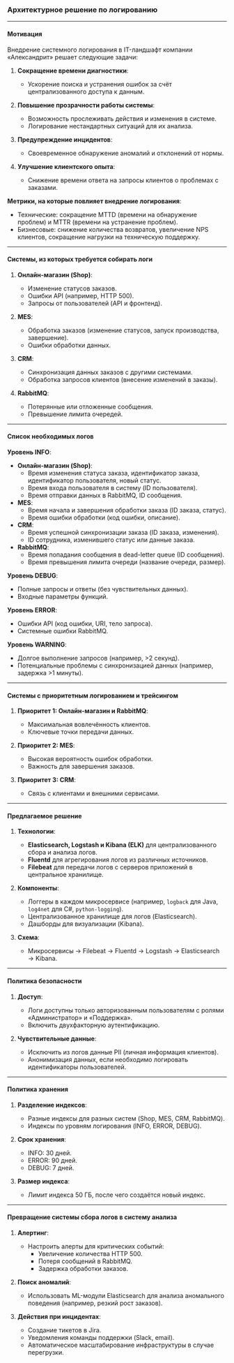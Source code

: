 ### Архитектурное решение по логированию

---

#### Мотивация

Внедрение системного логирования в IT-ландшафт компании «Александрит» решает следующие задачи:

1. **Сокращение времени диагностики**:
   - Ускорение поиска и устранения ошибок за счёт централизованного доступа к данным.

2. **Повышение прозрачности работы системы**:
   - Возможность прослеживать действия и изменения в системе.
   - Логирование нестандартных ситуаций для их анализа.

3. **Предупреждение инцидентов**:
   - Своевременное обнаружение аномалий и отклонений от нормы.

4. **Улучшение клиентского опыта**:
   - Снижение времени ответа на запросы клиентов о проблемах с заказами.

**Метрики, на которые повлияет внедрение логирования**:
- Технические: сокращение MTTD (времени на обнаружение проблем) и MTTR (времени на устранение проблем).
- Бизнесовые: снижение количества возвратов, увеличение NPS клиентов, сокращение нагрузки на техническую поддержку.

---

#### Системы, из которых требуется собирать логи

1. **Онлайн-магазин (Shop)**:
   - Изменение статусов заказов.
   - Ошибки API (например, HTTP 500).
   - Запросы от пользователей (API и фронтенд).

2. **MES**:
   - Обработка заказов (изменение статусов, запуск производства, завершение).
   - Ошибки обработки данных.

3. **CRM**:
   - Синхронизация данных заказов с другими системами.
   - Обработка запросов клиентов (внесение изменений в заказы).

4. **RabbitMQ**:
   - Потерянные или отложенные сообщения.
   - Превышение лимита очередей.

---

#### Список необходимых логов

**Уровень INFO**:
- **Онлайн-магазин (Shop)**:
  - Время изменения статуса заказа, идентификатор заказа, идентификатор пользователя, новый статус.
  - Время входа пользователя в систему (ID пользователя).
  - Время отправки данных в RabbitMQ, ID сообщения.
- **MES**:
  - Время начала и завершения обработки заказа (ID заказа, статус).
  - Время ошибки обработки (код ошибки, описание).
- **CRM**:
  - Время успешной синхронизации заказа (ID заказа, изменения).
  - ID сотрудника, изменившего статус или данные заказа.
- **RabbitMQ**:
  - Время попадания сообщения в dead-letter queue (ID сообщения).
  - Время превышения лимита очереди (название очереди, размер).

**Уровень DEBUG**:
- Полные запросы и ответы (без чувствительных данных).
- Входные параметры функций.

**Уровень ERROR**:
- Ошибки API (код ошибки, URI, тело запроса).
- Системные ошибки RabbitMQ.

**Уровень WARNING**:
- Долгое выполнение запросов (например, >2 секунд).
- Потенциальные проблемы с синхронизацией данных (например, задержка >1 минуты).

---

#### Системы с приоритетным логированием и трейсингом

1. **Приоритет 1: Онлайн-магазин и RabbitMQ**:
   - Максимальная вовлечённость клиентов.
   - Ключевые точки передачи данных.

2. **Приоритет 2: MES**:
   - Высокая вероятность ошибок обработки.
   - Важность для завершения заказов.

3. **Приоритет 3: CRM**:
   - Связь с клиентами и внешними сервисами.

---

#### Предлагаемое решение

1. **Технологии**:
   - **Elasticsearch, Logstash и Kibana (ELK)** для централизованного сбора и анализа логов.
   - **Fluentd** для агрегирования логов из различных источников.
   - **Filebeat** для передачи логов с серверов приложений в центральное хранилище.

2. **Компоненты**:
   - Логгеры в каждом микросервисе (например, `logback` для Java, `log4net` для C#, `python-logging`).
   - Централизованное хранилище для логов (Elasticsearch).
   - Дашборды для визуализации (Kibana).

3. **Схема**:
   - Микросервисы → Filebeat → Fluentd → Logstash → Elasticsearch → Kibana.

---

#### Политика безопасности

1. **Доступ**:
   - Логи доступны только авторизованным пользователям с ролями «Администратор» и «Поддержка».
   - Включить двухфакторную аутентификацию.

2. **Чувствительные данные**:
   - Исключить из логов данные PII (личная информация клиентов).
   - Анонимизация данных, если необходимо логировать идентификаторы пользователей.

---

#### Политика хранения

1. **Разделение индексов**:
   - Разные индексы для разных систем (Shop, MES, CRM, RabbitMQ).
   - Индексы по уровням логирования (INFO, ERROR, DEBUG).

2. **Срок хранения**:
   - INFO: 30 дней.
   - ERROR: 90 дней.
   - DEBUG: 7 дней.

3. **Размер индекса**:
   - Лимит индекса 50 ГБ, после чего создаётся новый индекс.

---

#### Превращение системы сбора логов в систему анализа

1. **Алертинг**:
   - Настроить алерты для критических событий:
     - Увеличение количества HTTP 500.
     - Потеря сообщений в RabbitMQ.
     - Задержка обработки заказов.

2. **Поиск аномалий**:
   - Использовать ML-модули Elasticsearch для анализа аномального поведения (например, резкий рост заказов).

3. **Действия при инцидентах**:
   - Создание тикетов в Jira.
   - Уведомления команды поддержки (Slack, email).
   - Автоматическое масштабирование инфраструктуры в случае перегрузки.

